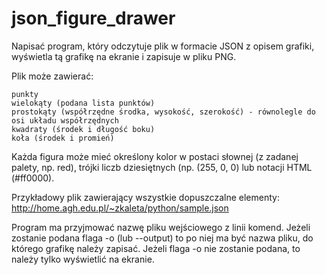 # json_figure_drawer


Napisać program, który odczytuje plik w formacie JSON z opisem grafiki, wyświetla tą grafikę na ekranie i zapisuje w pliku PNG.

Plik może zawierać:

    punkty
    wielokąty (podana lista punktów)
    prostokąty (współrzędne środka, wysokość, szerokość) - równolegle do osi układu współrzędnych
    kwadraty (środek i długość boku)
    koła (środek i promień)

Każda figura może mieć określony kolor w postaci słownej (z zadanej palety, np. red), trójki liczb dziesiętnych (np. (255, 0, 0) lub notacji HTML (#ff0000).

Przykładowy plik zawierający wszystkie dopuszczalne elementy: http://home.agh.edu.pl/~zkaleta/python/sample.json

Program ma przyjmować nazwę pliku wejściowego z linii komend. Jeżeli zostanie podana flaga -o (lub --output) to po niej ma być nazwa pliku, do którego grafikę należy zapisać. Jeżeli flaga -o nie zostanie podana, to należy tylko wyświetlić na ekranie.
